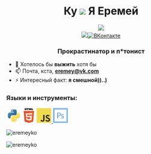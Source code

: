 <h1 align="center">Ку <img src="https://media.giphy.com/media/hvRJCLFzcasrR4ia7z/giphy.gif" width="28"> Я Еремей</h1>
<p align="center"><img src="https://svgshare.com/i/cAt.svg"><br/>
  <a href="https://t.me/EPEMEN"
    ><img
      src="https://svgshare.com/i/cB0.svg"
  /></a><a href="https://vk.com/eremey"
    ><img
      src="https://img.shields.io/badge/VKontakte-%232E87FB?color=5e7aef&style=for-the-badge&logo=vk&logoColor=white"
      alt="ВКонтакте"
  /></a>
  <h3 align="center">Прокрастинатор и п*тонист</h3>
</p>

- 🌱 Хотелось бы **выжить** хотя бы<br/>
- 📫 Почта, кста, **eremey@vk.com**<br/>
- ⚡ Интересный факт: **я смешной))..)**


<h3 align="left">Языки и инструменты:</h3>
<a href="https://www.python.org" target="_blank"><img src="https://raw.githubusercontent.com/devicons/devicon/master/icons/python/python-original.svg" alt="python" width="40" height="40"/></a><a href="https://www.w3.org/html/" target="_blank"><img src="https://raw.githubusercontent.com/devicons/devicon/master/icons/html5/html5-original-wordmark.svg" alt="html5" width="40" height="40"/></a><a href="https://developer.mozilla.org/en-US/docs/Web/JavaScript" target="_blank"><img src="https://raw.githubusercontent.com/devicons/devicon/master/icons/javascript/javascript-original.svg" alt="javascript" width="40" height="40"/></a><a href="https://www.photoshop.com/en" target="_blank"> <img src="https://raw.githubusercontent.com/devicons/devicon/master/icons/photoshop/photoshop-line.svg" alt="photoshop" width="40" height="40"/></a>

<p><img src="https://github-readme-stats.vercel.app/api/top-langs/?username=eremeyko&layout=compact&custom_title=%D0%AF%D0%B7%D1%8B%D0%BA%D0%B8?&show_icons=true&disable_animations=false&icon_color=ffe32e&title_color=ffffff&text_color=ffffff&border_color=78c6fd&bg_color=45,78c6fd,5e7aef" alt="eremeyko" /></p>

<img align="center" src="https://github-readme-stats.vercel.app/api?username=eremeyko&show_icons=true&icon_color=ffe32e&title_color=ffffff&text_color=ffffff&border_color=78c6fd&bg_color=45,78c6fd,5e7aef&cache_seconds=1800&locale=en" alt="eremeyko" /></p>
